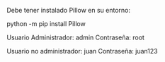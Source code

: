 Debe tener instalado Pillow en su entorno:

python -m pip install Pillow

Usuario Administrador: admin
Contraseña: root

Usuario no administrador: juan
Contraseña: juan123

